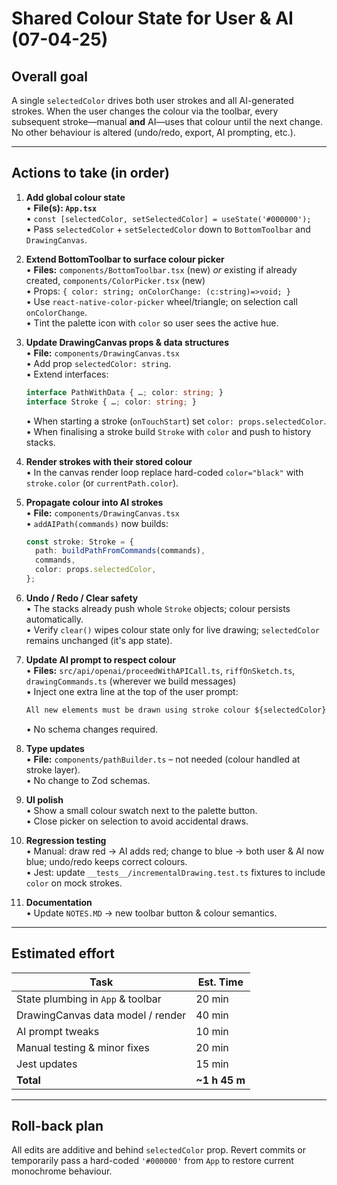 # Shared Colour State for User & AI (07-04-25)

## Overall goal
A single `selectedColor` drives both user strokes and all AI-generated strokes. When the user changes the colour via the toolbar, every subsequent stroke—manual **and** AI—uses that colour until the next change. No other behaviour is altered (undo/redo, export, AI prompting, etc.).

---

## Actions to take (in order)

1. **Add global colour state**  
   • **File(s): `App.tsx`**  
   • `const [selectedColor, setSelectedColor] = useState('#000000');`  
   • Pass `selectedColor` + `setSelectedColor` down to `BottomToolbar` and `DrawingCanvas`.

2. **Extend BottomToolbar to surface colour picker**  
   • **Files:** `components/BottomToolbar.tsx` (new) *or* existing if already created, `components/ColorPicker.tsx` (new)  
   • Props: `{ color: string; onColorChange: (c:string)=>void; }`  
   • Use `react-native-color-picker` wheel/triangle; on selection call `onColorChange`.  
   • Tint the palette icon with `color` so user sees the active hue.

3. **Update DrawingCanvas props & data structures**  
   • **File:** `components/DrawingCanvas.tsx`  
   • Add prop `selectedColor: string`.  
   • Extend interfaces:  
     ```ts
     interface PathWithData { …; color: string; }
     interface Stroke { …; color: string; }
     ```  
   • When starting a stroke (`onTouchStart`) set `color: props.selectedColor`.  
   • When finalising a stroke build `Stroke` with `color` and push to history stacks.

4. **Render strokes with their stored colour**  
   • In the canvas render loop replace hard-coded `color="black"` with `stroke.color` (or `currentPath.color`).

5. **Propagate colour into AI strokes**  
   • **File:** `components/DrawingCanvas.tsx`  
   • `addAIPath(commands)` now builds:  
     ```ts
     const stroke: Stroke = {
       path: buildPathFromCommands(commands),
       commands,
       color: props.selectedColor,
     };
     ```

6. **Undo / Redo / Clear safety**  
   • The stacks already push whole `Stroke` objects; colour persists automatically.  
   • Verify `clear()` wipes colour state only for live drawing; `selectedColor` remains unchanged (it's app state).

7. **Update AI prompt to respect colour**  
   • **Files:** `src/api/openai/proceedWithAPICall.ts`, `riffOnSketch.ts`, `drawingCommands.ts` (wherever we build messages)  
   • Inject one extra line at the top of the user prompt:  
     ```txt
     All new elements must be drawn using stroke colour ${selectedColor}.
     ```  
   • No schema changes required.

8. **Type updates**  
   • **File:** `components/pathBuilder.ts` – not needed (colour handled at stroke layer).  
   • No change to Zod schemas.

9. **UI polish**  
   • Show a small colour swatch next to the palette button.  
   • Close picker on selection to avoid accidental draws.

10. **Regression testing**  
    • Manual: draw red → AI adds red; change to blue → both user & AI now blue; undo/redo keeps correct colours.  
    • Jest: update `__tests__/incrementalDrawing.test.ts` fixtures to include `color` on mock strokes.

11. **Documentation**  
    • Update `NOTES.MD` → new toolbar button & colour semantics.

---

## Estimated effort
| Task | Est. Time |
|------|-----------|
| State plumbing in `App` & toolbar | 20 min |
| DrawingCanvas data model / render | 40 min |
| AI prompt tweaks | 10 min |
| Manual testing & minor fixes | 20 min |
| Jest updates | 15 min |
| **Total** | **~1 h 45 m** |

---

## Roll-back plan
All edits are additive and behind `selectedColor` prop. Revert commits or temporarily pass a hard-coded `'#000000'` from `App` to restore current monochrome behaviour. 